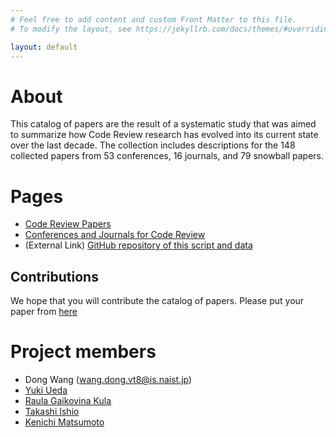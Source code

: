 ```yaml
---
# Feel free to add content and custom Front Matter to this file.
# To modify the layout, see https://jekyllrb.com/docs/themes/#overriding-theme-defaults

layout: default
---
```


# About

This catalog of papers are the result of a systematic study that was aimed to summarize how Code Review research has evolved into its current state over the last decade. The collection includes descriptions for the 148 collected papers from 53 conferences, 16 journals, and 79 snowball papers.

# Pages
* [Code Review Papers](https://naist-se.github.io/code-review/publications/)
* [Conferences and Journals for Code Review](https://naist-se.github.io/code-review/submissions.html)
* (External Link) [GitHub repository of this script and data](https://github.com/NAIST-SE/code-review)

## Contributions

We hope that you will contribute the catalog of papers. Please put your paper from [here](https://github.com/NAIST-SE/code-review.github.io/blob/master/docs/CONTRIBUTING.md#adding-your-PAPER)

# Project members

* Dong Wang (<wang.dong.vt8@is.naist.jp>)
* [Yuki Ueda](https://ikuyadeu.github.io/)
* [Raula Gaikovina Kula](https://raux.github.io/)
* [Takashi Ishio](https://takashi-ishio.github.io/)
* [Kenichi Matsumoto](http://isw3.naist.jp/~matumoto/)
